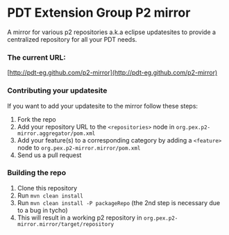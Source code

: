 PDT Extension Group P2 mirror
=============================

A mirror for various p2 repositories a.k.a eclipse updatesites to provide a centralized repository for 
all your PDT needs.

### The current URL:

[http://pdt-eg.github.com/p2-mirror](http://pdt-eg.github.com/p2-mirror)

### Contributing your updatesite

If you want to add your updatesite to the mirror follow these steps:

1. Fork the repo
2. Add your repository URL to the `<repositories>` node in `org.pex.p2-mirror.aggregator/pom.xml`
3. Add your feature(s) to a corresponding category by adding a `<feature>` node to `org.pex.p2-mirror.mirror/pom.xml`
4. Send us a pull request


### Building the repo

1. Clone this repository
2. Run `mvn clean install`
3. Run `mvn clean install -P packageRepo` (the 2nd step is necessary due to a bug in tycho)
4. This will result in a working p2 repository in `org.pex.p2-mirror.mirror/target/repository`